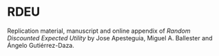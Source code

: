 # RDEU

Replication material, manuscript and online appendix of *Random Discounted Expected Utility* by Jose Apesteguia, Miguel A. Ballester and Ángelo Gutiérrez-Daza.
